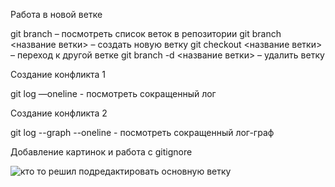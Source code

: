 Работа в новой ветке

git branch – посмотреть список веток в репозитории
git branch <название ветки> – создать новую ветку
git checkout <название ветки> – переход к другой ветке
git branch -d <название ветки> – удалить ветку

Создание конфликта 1

git log —oneline - посмотреть сокращенный лог

Создание конфликта 2

git log --graph --oneline - посмотреть сокращенный лог-граф

Добавление картинок и работа с gitignore

![кто то решил подредактировать основную ветку](git.jpg)
